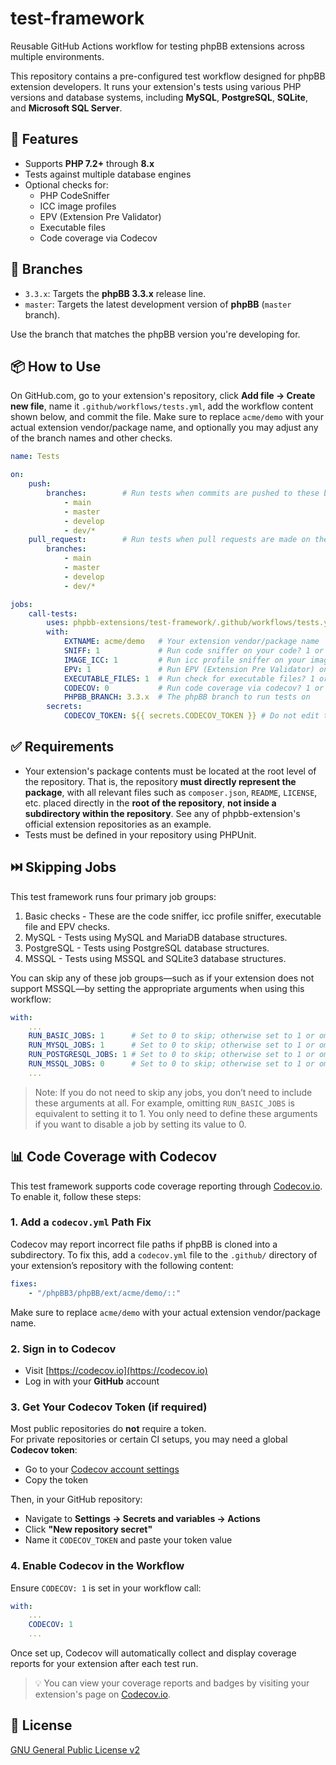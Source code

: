 # test-framework

Reusable GitHub Actions workflow for testing phpBB extensions across multiple environments.

This repository contains a pre-configured test workflow designed for phpBB extension developers. It runs your extension's tests using various PHP versions and database systems, including **MySQL**, **PostgreSQL**, **SQLite**, and **Microsoft SQL Server**.

## 🚀 Features

- Supports **PHP 7.2+** through **8.x**
- Tests against multiple database engines
- Optional checks for:
  - PHP CodeSniffer
  - ICC image profiles
  - EPV (Extension Pre Validator)
  - Executable files
  - Code coverage via Codecov

## 🧪 Branches

- `3.3.x`: Targets the **phpBB 3.3.x** release line.
- `master`: Targets the latest development version of **phpBB** (`master` branch).

Use the branch that matches the phpBB version you're developing for.

## 📦 How to Use

On GitHub.com, go to your extension's repository, click **Add file → Create new file**, name it `.github/workflows/tests.yml`, add the workflow content shown below, and commit the file. Make sure to replace `acme/demo` with your actual extension vendor/package name, and optionally you may adjust any of the branch names and other checks.

```yaml
name: Tests

on:
    push:
        branches:        # Run tests when commits are pushed to these branches in your repo
            - main
            - master
            - develop
            - dev/*
    pull_request:        # Run tests when pull requests are made on these branches in your repo
        branches:
            - main
            - master
            - develop
            - dev/*

jobs:
    call-tests:
        uses: phpbb-extensions/test-framework/.github/workflows/tests.yml@3.3.x  # Must match PHPBB_BRANCH
        with:
            EXTNAME: acme/demo   # Your extension vendor/package name
            SNIFF: 1             # Run code sniffer on your code? 1 or 0
            IMAGE_ICC: 1         # Run icc profile sniffer on your images? 1 or 0
            EPV: 1               # Run EPV (Extension Pre Validator) on your code? 1 or 0
            EXECUTABLE_FILES: 1  # Run check for executable files? 1 or 0
            CODECOV: 0           # Run code coverage via codecov? 1 or 0
            PHPBB_BRANCH: 3.3.x  # The phpBB branch to run tests on
        secrets:
            CODECOV_TOKEN: ${{ secrets.CODECOV_TOKEN }} # Do not edit this
```

## ✅ Requirements

- Your extension's package contents must be located at the root level of the repository. That is, the repository **must directly represent the package**, with all relevant files such as `composer.json`, `README`, `LICENSE`, etc. placed directly in the **root of the repository**, **not inside a subdirectory within the repository**. See any of phpbb-extension's official extension repositories as an example.
- Tests must be defined in your repository using PHPUnit.

## ⏭️ Skipping Jobs

This test framework runs four primary job groups:
1. Basic checks - These are the code sniffer, icc profile sniffer, executable file and EPV checks.
2. MySQL - Tests using MySQL and MariaDB database structures.
3. PostgreSQL - Tests using PostgreSQL database structures.
4. MSSQL - Tests using MSSQL and SQLite3 database structures.

You can skip any of these job groups—such as if your extension does not support MSSQL—by setting the appropriate arguments when using this workflow:

```yaml
with:
    ...
    RUN_BASIC_JOBS: 1      # Set to 0 to skip; otherwise set to 1 or omit
    RUN_MYSQL_JOBS: 1      # Set to 0 to skip; otherwise set to 1 or omit
    RUN_POSTGRESQL_JOBS: 1 # Set to 0 to skip; otherwise set to 1 or omit
    RUN_MSSQL_JOBS: 0      # Set to 0 to skip; otherwise set to 1 or omit
    ...
```

> Note: If you do not need to skip any jobs, you don’t need to include these arguments at all. For example, omitting `RUN_BASIC_JOBS` is equivalent to setting it to 1. You only need to define these arguments if you want to disable a job by setting its value to 0.

## 📊 Code Coverage with Codecov

This test framework supports code coverage reporting through [Codecov.io](https://codecov.io). To enable it, follow these steps:

### 1. Add a `codecov.yml` Path Fix

Codecov may report incorrect file paths if phpBB is cloned into a subdirectory. To fix this, add a `codecov.yml` file to the `.github/` directory of your extension’s repository with the following content:

```yaml
fixes:
    - "/phpBB3/phpBB/ext/acme/demo/::"
```

Make sure to replace `acme/demo` with your actual extension vendor/package name.

### 2. Sign in to Codecov

- Visit [https://codecov.io](https://codecov.io)
- Log in with your **GitHub** account

### 3. Get Your Codecov Token (if required)

Most public repositories do **not** require a token.  
For private repositories or certain CI setups, you may need a global **Codecov token**:

- Go to your [Codecov account settings](https://app.codecov.io/account/token)
- Copy the token

Then, in your GitHub repository:

- Navigate to **Settings → Secrets and variables → Actions**
- Click **"New repository secret"**
- Name it `CODECOV_TOKEN` and paste your token value

### 4. Enable Codecov in the Workflow

Ensure `CODECOV: 1` is set in your workflow call:

```yaml
with:
    ...
    CODECOV: 1
    ...
```

Once set up, Codecov will automatically collect and display coverage reports for your extension after each test run.

> 💡 You can view your coverage reports and badges by visiting your extension's page on [Codecov.io](https://codecov.io).

## 📄 License

[GNU General Public License v2](license.txt)
